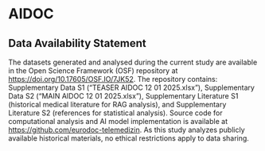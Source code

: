 # AIDOC
## Data Availability Statement
The datasets generated and analysed during the current study are available in the Open Science Framework (OSF) repository at https://doi.org/10.17605/OSF.IO/7JK52. The repository contains: Supplementary Data S1 (“TEASER AIDOC 12 01 2025.xlsx”), Supplementary Data S2 (“MAIN AIDOC 12 01 2025.xlsx”), Supplementary Literature S1 (historical medical literature for RAG analysis), and Supplementary Literature S2 (references for statistical analysis). Source code for computational analysis and AI model implementation is available at https://github.com/eurodoc-telemedizin. As this study analyzes publicly available historical materials, no ethical restrictions apply to data sharing.

